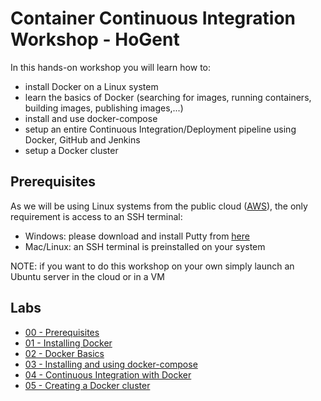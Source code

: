 # Container Continuous Integration Workshop - HoGent

In this hands-on workshop you will learn how to:

* install Docker on a Linux system
* learn the basics of Docker (searching for images, running containers, building images, publishing images,...) 
* install and use docker-compose
* setup an entire Continuous Integration/Deployment pipeline using Docker, GitHub and Jenkins
* setup a Docker cluster

## Prerequisites

As we will be using Linux systems from the public cloud ([AWS](https://aws.amazon.com)), the only requirement is access to an SSH terminal:

* Windows: please download and install Putty from [here](http://www.chiark.greenend.org.uk/~sgtatham/putty/download.html)
* Mac/Linux: an SSH terminal is preinstalled on your system

NOTE: if you want to do this workshop on your own simply launch an Ubuntu server in the cloud or in a VM

## Labs

* [00 - Prerequisites](labs/00-prerequisites.md)
* [01 - Installing Docker](labs/01-installing-docker.md)
* [02 - Docker Basics](labs/02-docker-basics.md)
* [03 - Installing and using docker-compose](labs/03-installing-and-using-docker-compose.md)
* [04 - Continuous Integration with Docker](labs/04-continuous-integration-with-docker.md)
* [05 - Creating a Docker cluster](labs/05-creating-a-docker-cluster.md)
